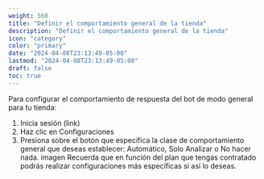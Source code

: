 ```yaml
---
weight: 560
title: "Definir el comportamiento general de la tienda"
description: "Definir el comportamiento general de la tienda"
icon: "category"
color: "primary"
date: "2024-04-08T23:13:49-05:00"
lastmod: "2024-04-08T23:13:49-05:00"
draft: false
toc: true
---
```

Para configurar el comportamiento de respuesta del bot de modo general para tu tienda:
1. Inicia sesión (link)
2. Haz clic en Configuraciones
3. Presiona sobre el botón que especifica la clase de comportamiento general que deseas establecer: Automático, Solo Analizar o No hacer nada.
imagen
Recuerda que en función del plan que tengas contratado podrás realizar configuraciones más específicas si así lo deseas. 

